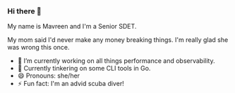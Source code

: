 ### Hi there 👋

My name is Mavreen and I'm a Senior SDET. 

My mom said I'd never make any money breaking things. I'm really glad she was wrong this once.

- 🔭 I’m currently working on all things performance and observability. 
- 🌱 Currently tinkering on some CLI tools in Go.
- 😄 Pronouns: she/her
- ⚡ Fun fact: I'm an advid scuba diver!
